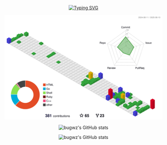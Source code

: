 <div align="center">
  
[![Typing SVG](https://readme-typing-svg.demolab.com?font=Fira+Code&pause=1000&width=435&lines=Hello%2C%20World&center=true&size=27)](https://git.io/typing-svg)

![](./profile-3d-contrib/profile-gitblock.svg)

![bugwz's GitHub stats](https://github-readme-stats.vercel.app/api?username=bugwz&show_icons=true&theme=transparent)

![bugwz's GitHub stats](https://github-readme-stats.vercel.app/api?username=bugwz&show_icons=true&theme=transparent)

<!--
<p align="center" >
	<picture>
	  <source media="(prefers-color-scheme: dark)"  srcset="https://raw.githubusercontent.com/bugwz/bugwz/output-3d-contrib/night.svg" />
	  <source media="(prefers-color-scheme: light)" srcset="https://raw.githubusercontent.com/bugwz/bugwz/output-3d-contrib/day.svg" />
	  <img alt="github profile contributions chart"    src="https://raw.githubusercontent.com/bugwz/bugwz/output-3d-contrib/day.svg" />
	</picture>
</p>
-->

</div>
